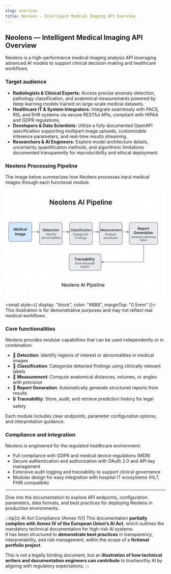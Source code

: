 ```yaml
---
slug: overview
title: Neolens — Intelligent Medical Imaging API Overview
---
```


## Neolens — Intelligent Medical Imaging API Overview

Neolens is a high-performance medical imaging analysis API leveraging advanced AI models to support clinical decision-making and healthcare workflows.

### Target audience

- **Radiologists & Clinical Experts:** Access precise anomaly detection, pathology classification, and anatomical measurements powered by deep learning models trained on large-scale medical datasets.  
- **Healthcare IT & System Integrators:** Integrate seamlessly with PACS, RIS, and EHR systems via secure RESTful APIs, compliant with HIPAA and GDPR regulations.  
- **Developers & Data Scientists:** Utilize a fully documented OpenAPI specification supporting multipart image uploads, customizable inference parameters, and real-time results streaming.  
- **Researchers & AI Engineers:** Explore model architecture details, uncertainty quantification methods, and algorithmic limitations documented transparently for reproducibility and ethical deployment.

### Neolens Processing Pipeline

The image below summarizes how Neolens processes input medical images through each functional module.

![Neolens AI Pipeline](/img/neolens-pipeline.png)

<small style={{ display: "block", color: "#888", marginTop: "0.5rem" }}>
This illustration is for demonstrative purposes and may not reflect real medical workflows.
</small>

### Core functionalities

Neolens provides modular capabilities that can be used independently or in combination:

- 📍 **Detection**: Identify regions of interest or abnormalities in medical images  
- 🧠 **Classification**: Categorize detected findings using clinically relevant labels  
- 📏 **Measurement**: Compute anatomical distances, volumes, or angles with precision  
- 📝 **Report Generation**: Automatically generate structured reports from results  
- 🔒 **Traceability**: Store, audit, and retrieve prediction history for legal safety  

Each module includes clear endpoints, parameter configuration options, and interpretation guidance.

### Compliance and integration

Neolens is engineered for the regulated healthcare environment:

- Full compliance with GDPR and medical device regulations (MDR)  
- Secure authentication and authorization with OAuth 2.0 and API key management  
- Extensive audit logging and traceability to support clinical governance  
- Modular design for easy integration with hospital IT ecosystems (HL7, FHIR compatible)

---

Dive into the documentation to explore API endpoints, configuration parameters, data formats, and best practices for deploying Neolens in production environments.

:::tip[⚖️ AI Act Compliance (Annex IV)]
This documentation **partially complies with Annex IV of the European Union’s AI Act**, which outlines the mandatory technical documentation for high-risk AI systems.  
It has been structured to **demonstrate best practices** in transparency, interpretability, and risk management, within the scope of a **fictional portfolio project**.

This is not a legally binding document, but an **illustration of how technical writers and documentation engineers can contribute** to trustworthy AI by aligning with regulatory expectations.
:::
